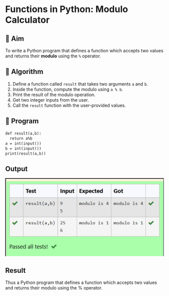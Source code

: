 # Functions in Python: Modulo Calculator

## 🎯 Aim
To write a Python program that defines a function which accepts two values and returns their **modulo** using the `%` operator.

## 🧠 Algorithm
1. Define a function called `result` that takes two arguments `a` and `b`.
2. Inside the function, compute the modulo using `a % b`.
3. Print the result of the modulo operation.
4. Get two integer inputs from the user.
5. Call the `result` function with the user-provided values.

## 🧾 Program
```
def result(a,b):
  return a%b
a = int(input())
b = int(input())
print(result(a,b))
```
## Output
![alt text](md22.png)
## Result
Thus a Python program that defines a function which accepts two values and returns their modulo using the % operator.